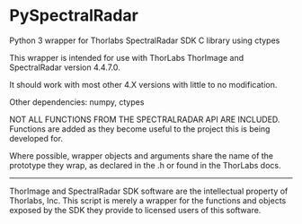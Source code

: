 # PySpectralRadar
Python 3 wrapper for Thorlabs SpectralRadar SDK C library using ctypes

This wrapper is intended for use with ThorLabs ThorImage and SpectralRadar
version 4.4.7.0.

It should work with most other 4.X versions with little
to no modification.

Other dependencies: numpy, ctypes

NOT ALL FUNCTIONS FROM THE SPECTRALRADAR API ARE INCLUDED. Functions are
added as they become useful to the project this is being developed for.

Where possible, wrapper objects and arguments share the name of the
prototype they wrap, as declared in the .h or found in the ThorLabs docs.

---------------------------------------------------------------------------

ThorImage and SpectralRadar SDK software are the intellectual property of
Thorlabs, Inc. This script is merely a wrapper for the functions and objects
exposed by the SDK they provide to licensed users of this software.
